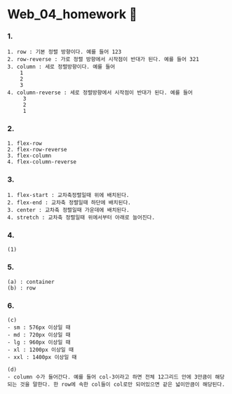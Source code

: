 # Web_04_homework 🐤

### 1.

```
1. row : 기본 정렬 방향이다. 예를 들어 123
2. row-reverse : 가로 정렬 방향에서 시작점이 반대가 된다. 예를 들어 321
3. column : 세로 정렬방향이다. 예를 들어 
   	1
   	2
   	3
4. column-reverse : 세로 정렬방향에서 시작점이 반대가 된다. 예를 들어
     3
     2
     1
```



### 2. 

```
1. flex-row
2. flex-row-reverse
3. flex-column
4. flex-column-reverse
```



### 3. 

```
1. flex-start : 교차축정렬일때 위에 배치된다.
2. flex-end : 교차축 정렬일때 하단에 배치된다.
3. center : 교차축 정렬일때 가운데에 배치된다. 
4. stretch : 교차축 정렬일때 위에서부터 아래로 늘어진다. 

```



### 4.

```
(1)
```



### 5.

```
(a) : container
(b) : row

```



### 6.

```
(c) 
- sm : 576px 이상일 때
- md : 720px 이상일 때
- lg : 960px 이상일 때
- xl : 1200px 이상일 때
- xxl : 1400px 이상일 때

(d)
- column 수가 들어간다. 예를 들어 col-3이라고 하면 전체 12그리드 안에 3만큼이 해당되는 것을 말한다. 한 row에 속한 col들이 col로만 되어있으면 같은 넓이만큼이 해당된다. 

```

